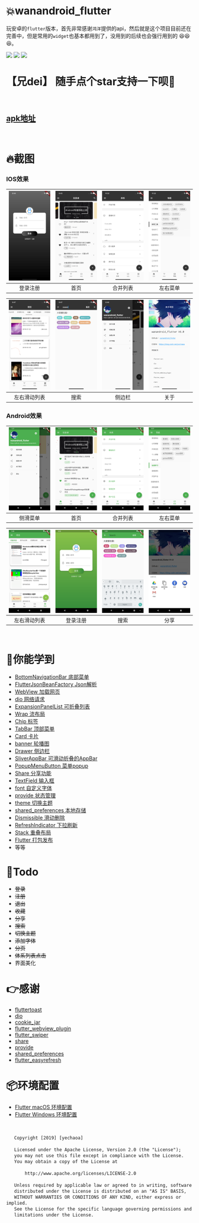 # :collision:wanandroid_flutter

玩安卓的`flutter`版本，首先非常感谢`鸿洋`提供的api，然后就是这个项目目前还在完善中，但是常用的`widget`也基本都用到了，没用到的后续也会强行用到的 :satisfied::satisfied::satisfied:。

![](https://img.shields.io/badge/language-dart-orange.svg)
![](https://img.shields.io/hexpm/l/plug.svg)
![](https://img.shields.io/badge/CSDN-yechaoa-green.svg)

# 【兄dei】  随手点个star支持一下呗:kiss:

<br>

## [apk地址](https://github.com/yechaoa/wanandroid_flutter/blob/master/android/key/app-release.apk)

<br>

# :fire:截图

### IOS效果

| <img src="/screenshot/ios/1.png" width="285"/> | <img src="/screenshot/ios/2.png" width="285"/> | <img src="/screenshot/ios/3.png" width="285"/> | <img src="/screenshot/ios/4.png" width="285"/> |
| :--: | :--: | :--: | :--: |
| 登录注册 | 首页 | 合并列表 | 左右菜单 |

| <img src="/screenshot/ios/5.png" width="285"/> | <img src="/screenshot/ios/6.png" width="285"/> | <img src="/screenshot/ios/7.png" width="285"/> | <img src="/screenshot/ios/8.png" width="285"/> |
| :--: | :--: | :--: | :--: |
| 左右滑动列表 | 搜索 | 侧边栏 | 关于 |

### Android效果

| <img src="/screenshot/android/1.png" width="285"/> | <img src="/screenshot/android/2.png" width="285"/> | <img src="/screenshot/android/3.png" width="285"/> | <img src="/screenshot/android/4.png" width="285"/> |
| :--: | :--: | :--: | :--: |
| 侧滑菜单 | 首页 | 合并列表 | 左右菜单 |

| <img src="/screenshot/android/5.png" width="285"/> | <img src="/screenshot/android/6.png" width="285"/> | <img src="/screenshot/android/7.png" width="285"/> | <img src="/screenshot/android/8.png" width="285"/> | 
| :--: | :--: | :--: | :--: |
| 左右滑动列表 | 登录注册 | 搜索 | 分享 |


<br>

# :beers:你能学到

* [BottomNavigationBar 底部菜单](https://blog.csdn.net/yechaoa/article/details/89880284)
* [FlutterJsonBeanFactory Json解析](https://blog.csdn.net/yechaoa/article/details/90035254)
* [WebView 加载网页](https://blog.csdn.net/yechaoa/article/details/90175271)
* [dio 网络请求](https://blog.csdn.net/yechaoa/article/details/90234708)
* [ExpansionPanelList 可折叠列表](https://blog.csdn.net/yechaoa/article/details/90376584)
* [Wrap 流布局](https://blog.csdn.net/yechaoa/article/details/90403760)
* [Chip 标签](https://blog.csdn.net/yechaoa/article/details/90405997)
* [TabBar 顶部菜单](https://blog.csdn.net/yechaoa/article/details/90482127)
* [Card 卡片](https://blog.csdn.net/yechaoa/article/details/90483097)
* [banner 轮播图](https://blog.csdn.net/yechaoa/article/details/90643476)
* [Drawer 侧边栏](https://blog.csdn.net/yechaoa/article/details/90607772)
* [SliverAppBar 可滑动折叠的AppBar](https://blog.csdn.net/yechaoa/article/details/90701321)
* [PopupMenuButton 菜单popup](https://blog.csdn.net/yechaoa/article/details/90704165)
* [Share 分享功能](https://blog.csdn.net/yechaoa/article/details/93980749)
* [TextField 输入框](https://blog.csdn.net/yechaoa/article/details/90906689)
* [font 自定义字体](https://blog.csdn.net/yechaoa/article/details/90906689)
* [provide 状态管理](https://blog.csdn.net/yechaoa/article/details/97790854)
* [theme 切换主题](https://blog.csdn.net/yechaoa/article/details/97918930)
* [shared_preferences 本地存储](https://blog.csdn.net/yechaoa/article/details/97939357)
* [Dismissible 滑动删除](https://blog.csdn.net/yechaoa/article/details/98081275)
* [RefreshIndicator 下拉刷新](https://blog.csdn.net/yechaoa/article/details/98193911)
* [Stack 重叠布局](https://blog.csdn.net/yechaoa/article/details/99302810)
* [Flutter 打包发布](https://blog.csdn.net/yechaoa/article/details/99941335)
* 等等

# :pencil:Todo

- ~~登录~~
- ~~注册~~
- ~~退出~~
- ~~收藏~~
- ~~分享~~
- ~~搜索~~
- ~~切换主题~~
- ~~添加字体~~
- ~~分页~~
- ~~体系列表点击~~
- 界面美化


# :point_right:感谢

* [fluttertoast](https://github.com/PonnamKarthik/FlutterToast)
* [dio](https://github.com/flutterchina/dio)
* [cookie_jar](https://github.com/flutterchina/cookie_jar)
* [flutter_webview_plugin](https://pub.dev/packages/flutter_webview_plugin#-readme-tab)
* [flutter_swiper](https://github.com/best-flutter/flutter_swiper)
* [share](https://github.com/flutter/plugins/tree/master/packages/share)
* [provide](https://github.com/google/flutter-provide)
* [shared_preferences](https://github.com/flutter/plugins/tree/master/packages/shared_preferences)
* [flutter_easyrefresh](https://github.com/xuelongqy/flutter_easyrefresh)

# :package:环境配置

* [Flutter macOS 环境配置](https://blog.csdn.net/yechaoa/article/details/95389931)
* [Flutter Windows 环境配置](https://blog.csdn.net/yechaoa/article/details/89150852)


<br>



```
   Copyright [2019] [yechaoa]

   Licensed under the Apache License, Version 2.0 (the "License");
   you may not use this file except in compliance with the License.
   You may obtain a copy of the License at

       http://www.apache.org/licenses/LICENSE-2.0

   Unless required by applicable law or agreed to in writing, software
   distributed under the License is distributed on an "AS IS" BASIS,
   WITHOUT WARRANTIES OR CONDITIONS OF ANY KIND, either express or implied.
   See the License for the specific language governing permissions and
   limitations under the License.
```
